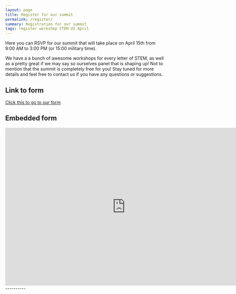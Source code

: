 ```yaml
---
layout: page
title: Register for our summit
permalink: /register/
summary: Registration for our summit
tags: register workshop STEM UI April
---
```

Here you can RSVP for our summit that will take place on April 15th from 9:00 AM to 3:00 PM (or 15:00 military time). 

We have a a bunch of awesome workshops for every letter of STEM, as well as a pretty great if we may say so ourselves panel that is shaping up! Not to mention that the summit is completely free for you! Stay tuned for more details and feel free to contact us if you have any questions or suggestions.

## Link to form
[Click this to go to our form](https://docs.google.com/forms/d/e/1FAIpQLSd8wA-pYfRgSdasP_MQwagC4GT6nlwx0ysa8L2bXUn0veZE6Q/viewform?usp=sf_link) 

## Embedded form
<iframe src="https://docs.google.com/forms/d/e/1FAIpQLSd8wA-pYfRgSdasP_MQwagC4GT6nlwx0ysa8L2bXUn0veZE6Q/viewform?embedded=true" width="760" height="500" frameborder="0" marginheight="0" marginwidth="0">Loading...</iframe>
----------